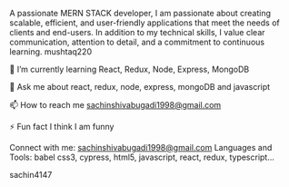 

A passionate MERN STACK developer, I am passionate about creating scalable, efficient, and user-friendly applications that meet the needs of clients and end-users. In addition to my technical skills, I value clear communication, attention to detail, and a commitment to continuous learning.
mushtaq220

🌱 I’m currently learning React, Redux, Node, Express, MongoDB

💬 Ask me about react, redux, node, express, mongoDB and javascript

📫 How to reach me sachinshivabugadi1998@gmail.com

⚡ Fun fact I think I am funny

Connect with me:
sachinshivabugadi1998@gmail.com
Languages and Tools:
babel css3, cypress, html5, javascript, react, redux, typescript...

sachin4147

 


